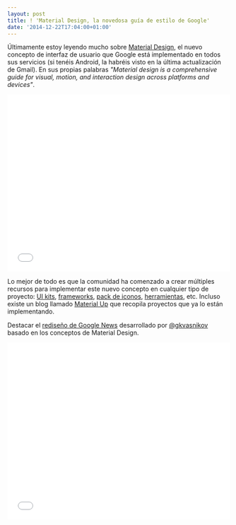 ```yaml
---
layout: post
title: ! 'Material Design, la novedosa guía de estilo de Google'
date: '2014-12-22T17:04:00+01:00'
---
```


Últimamente estoy leyendo mucho sobre [Material Design](http://www.google.com/design/spec/material-design/introduction.html), el nuevo concepto de interfaz de usuario que Google está implementado en todos sus servicios (si tenéis Android, la habréis visto en la última actualización de Gmail). En sus propias palabras _"Material design is a comprehensive guide for visual, motion, and interaction design across platforms and devices"_.

<iframe width="100%" height="400" src="//www.youtube.com/embed/Q8TXgCzxEnw" frameborder="0" allowfullscreen></iframe>

<p></p>

Lo mejor de todo es que la comunidad ha comenzado a crear múltiples recursos para implementar este nuevo concepto en cualquier tipo de proyecto: [UI kits](https://ui8.net/product/material-ui-kit?rel=material), [frameworks](http://material-ui.com), [pack de iconos](https://github.com/google/material-design-icons/releases/tag/1.0.0), [herramientas](https://dribbble.com/shots/1686164-Material-Design-Free-Sketch-Template-Icons?list=searches&offset=5), etc. Incluso existe un blog llamado [Material Up](http://www.materialup.com) que recopila proyectos que ya lo están implementando.

Destacar el [rediseño de Google News](http://googlenews.gkvasnikov.com) desarrollado por [@gkvasnikov](https://twitter.com/@gkvasnikov) basado en los conceptos de Material Design.

<iframe width="100%" height="400" src="//player.vimeo.com/video/107937123?title=0&amp;byline=0&amp;portrait=0" frameborder="0" webkitallowfullscreen="" mozallowfullscreen="" allowfullscreen=""></iframe>
